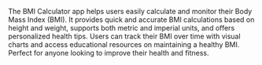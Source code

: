 The BMI Calculator app helps users easily calculate and monitor their Body Mass Index (BMI). It provides quick and accurate BMI calculations based on height and weight, supports both metric and imperial units, and offers personalized health tips. Users can track their BMI over time with visual charts and access educational resources on maintaining a healthy BMI. Perfect for anyone looking to improve their health and fitness.

